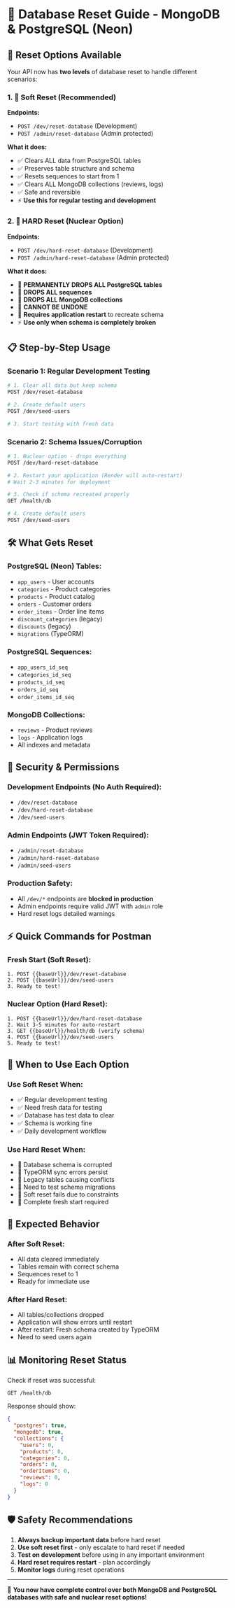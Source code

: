 # 🚨 Database Reset Guide - MongoDB & PostgreSQL (Neon)

## 🎯 **Reset Options Available**

Your API now has **two levels** of database reset to handle different scenarios:

### **1. 🔧 Soft Reset (Recommended)**
**Endpoints:**
- `POST /dev/reset-database` (Development)
- `POST /admin/reset-database` (Admin protected)

**What it does:**
- ✅ Clears ALL data from PostgreSQL tables
- ✅ Preserves table structure and schema
- ✅ Resets sequences to start from 1
- ✅ Clears ALL MongoDB collections (reviews, logs)
- ✅ Safe and reversible
- ⚡ **Use this for regular testing and development**

### **2. 🚨 HARD Reset (Nuclear Option)**
**Endpoints:**
- `POST /dev/hard-reset-database` (Development)
- `POST /admin/hard-reset-database` (Admin protected)

**What it does:**
- 🚨 **PERMANENTLY DROPS ALL PostgreSQL tables**
- 🚨 **DROPS ALL sequences**
- 🚨 **DROPS ALL MongoDB collections**
- 🚨 **CANNOT BE UNDONE**
- 🔄 **Requires application restart** to recreate schema
- ⚡ **Use only when schema is completely broken**

## 📋 **Step-by-Step Usage**

### **Scenario 1: Regular Development Testing**
```bash
# 1. Clear all data but keep schema
POST /dev/reset-database

# 2. Create default users
POST /dev/seed-users

# 3. Start testing with fresh data
```

### **Scenario 2: Schema Issues/Corruption**
```bash
# 1. Nuclear option - drops everything
POST /dev/hard-reset-database

# 2. Restart your application (Render will auto-restart)
# Wait 2-3 minutes for deployment

# 3. Check if schema recreated properly
GET /health/db

# 4. Create default users
POST /dev/seed-users
```

## 🛠️ **What Gets Reset**

### **PostgreSQL (Neon) Tables:**
- `app_users` - User accounts
- `categories` - Product categories  
- `products` - Product catalog
- `orders` - Customer orders
- `order_items` - Order line items
- `discount_categories` (legacy)
- `discounts` (legacy)
- `migrations` (TypeORM)

### **PostgreSQL Sequences:**
- `app_users_id_seq`
- `categories_id_seq`
- `products_id_seq`
- `orders_id_seq`
- `order_items_id_seq`

### **MongoDB Collections:**
- `reviews` - Product reviews
- `logs` - Application logs
- All indexes and metadata

## 🔐 **Security & Permissions**

### **Development Endpoints (No Auth Required):**
- `/dev/reset-database`
- `/dev/hard-reset-database`
- `/dev/seed-users`

### **Admin Endpoints (JWT Token Required):**
- `/admin/reset-database`
- `/admin/hard-reset-database`
- `/admin/seed-users`

### **Production Safety:**
- All `/dev/*` endpoints are **blocked in production**
- Admin endpoints require valid JWT with `admin` role
- Hard reset logs detailed warnings

## ⚡ **Quick Commands for Postman**

### **Fresh Start (Soft Reset):**
```
1. POST {{baseUrl}}/dev/reset-database
2. POST {{baseUrl}}/dev/seed-users
3. Ready to test!
```

### **Nuclear Option (Hard Reset):**
```
1. POST {{baseUrl}}/dev/hard-reset-database
2. Wait 3-5 minutes for auto-restart
3. GET {{baseUrl}}/health/db (verify schema)
4. POST {{baseUrl}}/dev/seed-users
5. Ready to test!
```

## 🚨 **When to Use Each Option**

### **Use Soft Reset When:**
- ✅ Regular development testing
- ✅ Need fresh data for testing
- ✅ Database has test data to clear
- ✅ Schema is working fine
- ✅ Daily development workflow

### **Use Hard Reset When:**
- 🚨 Database schema is corrupted
- 🚨 TypeORM sync errors persist
- 🚨 Legacy tables causing conflicts
- 🚨 Need to test schema migrations
- 🚨 Soft reset fails due to constraints
- 🚨 Complete fresh start required

## 🔄 **Expected Behavior**

### **After Soft Reset:**
- All data cleared immediately
- Tables remain with correct schema
- Sequences reset to 1
- Ready for immediate use

### **After Hard Reset:**
- All tables/collections dropped
- Application will show errors until restart
- After restart: Fresh schema created by TypeORM
- Need to seed users again

## 📊 **Monitoring Reset Status**

Check if reset was successful:
```
GET /health/db
```

Response should show:
```json
{
  "postgres": true,
  "mongodb": true,
  "collections": {
    "users": 0,
    "products": 0,
    "categories": 0,
    "orders": 0,
    "orderItems": 0,
    "reviews": 0,
    "logs": 0
  }
}
```

## 🛡️ **Safety Recommendations**

1. **Always backup important data** before hard reset
2. **Use soft reset first** - only escalate to hard reset if needed
3. **Test on development** before using in any important environment
4. **Hard reset requires restart** - plan accordingly
5. **Monitor logs** during reset operations

---

🎯 **You now have complete control over both MongoDB and PostgreSQL databases with safe and nuclear reset options!**
